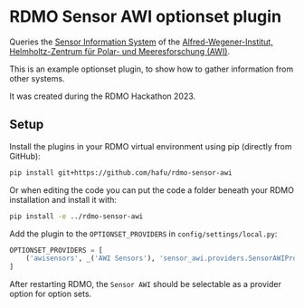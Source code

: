 # RDMO Sensor AWI optionset plugin

Queries the [Sensor Information System](https://sensor.awi.de/) of the [Alfred-Wegener-Institut, Helmholtz-Zentrum für Polar- und Meeresforschung (AWI)](https://www.awi.de/).

This is an example optionset plugin, to show how to gather information from
other systems.

It was created during the RDMO Hackathon 2023.

## Setup

Install the plugins in your RDMO virtual environment using pip (directly from GitHub):

```bash
pip install git+https://github.com/hafu/rdmo-sensor-awi
```

Or when editing the code you can put the code a folder beneath your RDMO installation and install it with:

```bash
pip install -e ../rdmo-sensor-awi
```

Add the plugin to the `OPTIONSET_PROVIDERS` in `config/settings/local.py`:

```python
OPTIONSET_PROVIDERS = [
    ('awisensors', _('AWI Sensors'), 'sensor_awi.providers.SensorAWIProvider'),
]
```
After restarting RDMO, the `Sensor AWI` should be selectable as a provider option for option sets.
